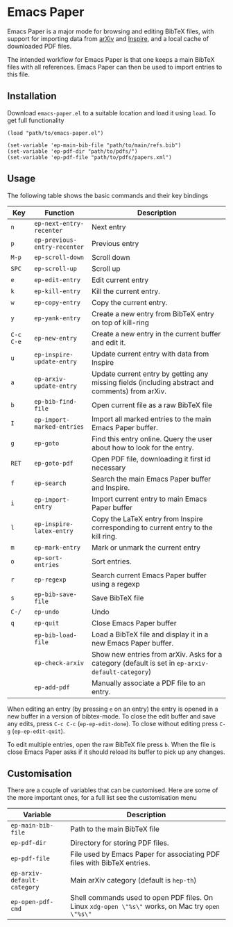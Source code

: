# Emacs Paper

Emacs Paper is a major mode for browsing and editing BibTeX files, with support for importing data from [arXiv](https://arxiv.org) and [Inspire](https://inspirehep.net/), and a local cache of downloaded PDF files.

The intended workflow for Emacs Paper is that one keeps a main BibTeX files with all references. Emacs Paper can then be used to import entries to this file.

## Installation


Download `emacs-paper.el` to a suitable location and load it using `load`. To get full functionality 

```
(load "path/to/emacs-paper.el")

(set-variable 'ep-main-bib-file "path/to/main/refs.bib")
(set-variable 'ep-pdf-dir "path/to/pdfs/")
(set-variable 'ep-pdf-file "path/to/pdfs/papers.xml")
```

## Usage

The following table shows the basic commands and their key bindings

| Key | Function | Description |
| --- | --- | --- |
| `n` | `ep-next-entry-recenter` | Next entry |
| `p` | `ep-previous-entry-recenter` | Previous entry |
| `M-p` | `ep-scroll-down` | Scroll down |
| `SPC` | `ep-scroll-up` | Scroll up |
| `e` | `ep-edit-entry` | Edit current entry |
| `k` | `ep-kill-entry` | Kill the current entry. |
| `w` | `ep-copy-entry` | Copy the current entry. |
| `y` | `ep-yank-entry` | Create a new entry from BibTeX entry on top of kill-ring |
| `C-c C-e` | `ep-new-entry` | Create a new entry in the current buffer and edit it. |
| `u` | `ep-inspire-update-entry` | Update current entry with data from Inspire |
| `a` | `ep-arxiv-update-entry` | Update current entry by getting any missing fields (including abstract and comments) from arXiv. |
| `b` | `ep-bib-find-file` | Open current file as a raw BibTeX file |
| `I` | `ep-import-marked-entries` | Import all marked entries to the main Emacs Paper buffer.  |
| `g` | `ep-goto` | Find this entry online. Query the user about how to look for the entry. |
| `RET` | `ep-goto-pdf` | Open PDF file, downloading it first id necessary |
| `f` | `ep-search` | Search the main Emacs Paper buffer and Inspire. |
| `i` | `ep-import-entry` | Import current entry to main Emacs Paper buffer |
| `l` | `ep-inspire-latex-entry` | Copy the LaTeX entry from Inspire corresponding to current entry to the kill ring.|
| `m` | `ep-mark-entry` | Mark or unmark the current entry |
| `o` | `ep-sort-entries` | Sort entries. |
| `r` | `ep-regexp` | Search current Emacs Paper buffer using a regexp |
| `s` | `ep-bib-save-file` | Save BibTeX file |
| `C-/` |`ep-undo` | Undo |
| `q` | `ep-quit` | Close Emacs Paper buffer |
| | `ep-bib-load-file`| Load a BibTeX file and display it in a new Emacs Paper buffer. |
| | `ep-check-arxiv` | Show new entries from arXiv. Asks for a category (default is set in `ep-arxiv-default-category`) |
| | `ep-add-pdf` | Manually associate a PDF file to an entry. |


When editing an entry (by pressing `e` on an entry) the entry is opened in a new buffer in a version of bibtex-mode. To close the edit buffer and save any edits, press `C-c C-c` (`ep-ep-edit-done`). To close without editing press `C-g` (`ep-ep-edit-quit`).

To edit multiple entries, open the raw BibTeX file press `b`. When the file is close Emacs Paper asks if it should reload its buffer to pick up any changes.

## Customisation

There are a couple of variables that can be customised. Here are some of the more important ones, for a full list see the customisation menu

| Variable | Description |
| --- | --- |
| `ep-main-bib-file` | Path to the main BibTeX file |
| `ep-pdf-dir` | Directory for storing PDF files. |
| `ep-pdf-file` | File used by Emacs Paper for associating PDF files with BibTeX entries. |
| `ep-arxiv-default-category` | Main arXiv category (default is `hep-th`) |
| `ep-open-pdf-cmd` | Shell commands used to open PDF files. On Linux `xdg-open \"%s\"` works, on Mac try `open \"%s\"` |